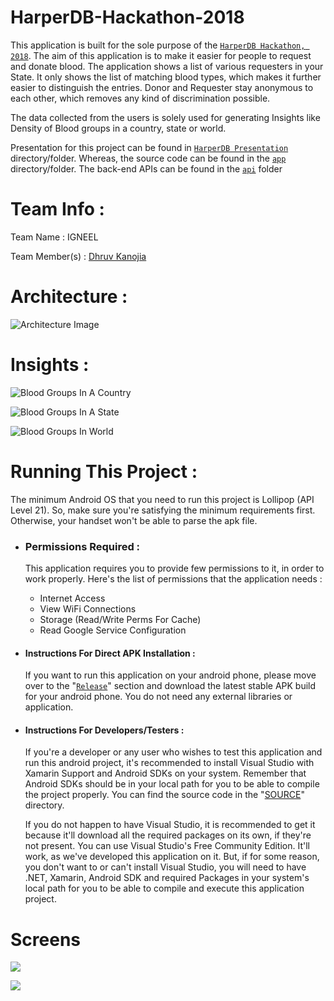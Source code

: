 # HarperDB-Hackathon-2018
This application is built for the sole purpose of the [`HarperDB Hackathon, 2018`](www.harperdb.io/harperdb-virtual-hackathon-2018). The aim of this application is to make it easier for people to request and donate blood. The application shows a list of various requesters in your State. It only shows the list of matching blood types, which makes it further easier to distinguish the entries. Donor and Requester stay anonymous to each other, which removes any kind of discrimination possible.

The data collected from the users is solely used for generating Insights like Density of Blood groups in a country, state or world.

Presentation for this project can be found in [`HarperDB Presentation`](https://github.com/Xonshiz/Blood-Connect-HarperDB-Hackathon-2018/tree/master/HarperDB%20Presentation) directory/folder. Whereas, the source code can be found in the [`app`](https://github.com/Xonshiz/Blood-Connect-HarperDB-Hackathon-2018/tree/master/app/BloodConnect) directory/folder. The back-end APIs can be found in the [`api`](https://github.com/Xonshiz/Blood-Connect-HarperDB-Hackathon-2018/tree/master/api) folder


# Team Info :
Team Name : IGNEEL

Team Member(s) : [Dhruv Kanojia](@xonshiz)


# Architecture :
![Architecture Image](https://raw.githubusercontent.com/Xonshiz/Blood-Connect-HarperDB-Hackathon-2018/master/images/Architecture.jpg)


# Insights :
![Blood Groups In A Country](https://raw.githubusercontent.com/Xonshiz/Blood-Connect-HarperDB-Hackathon-2018/master/images/Misc/6.png)

![Blood Groups In A State](https://raw.githubusercontent.com/Xonshiz/Blood-Connect-HarperDB-Hackathon-2018/master/images/Misc/7.png)

![Blood Groups In World](https://raw.githubusercontent.com/Xonshiz/Blood-Connect-HarperDB-Hackathon-2018/master/images/Misc/8.png)


# Running This Project :
The minimum Android OS that you need to run this project is Lollipop (API Level 21). So, make sure you're satisfying the minimum requirements first. Otherwise, your handset won't be able to parse the apk file.

- ### Permissions Required :
    This application requires you to provide few permissions to it, in order to work properly. Here's the list of permissions that the application needs :
    - Internet Access
    - View WiFi Connections
    - Storage (Read/Write Perms For Cache)
    - Read Google Service Configuration
    
- #### Instructions For Direct APK Installation :
    If you want to run this application on your android phone, please move over to the "[`Release`](https://github.com/Xonshiz/Blood-Connect-HarperDB-Hackathon-2018/releases/latest)" section and download the latest stable APK build for your android phone. You do not need any external libraries or application.

- #### Instructions For Developers/Testers :
     If you're a developer or any user who wishes to test this application and run this android project, it's recommended to install Visual Studio with Xamarin Support and Android SDKs on your system. Remember that Android SDKs should be in your local path for you to be able to compile the project properly. You can find the source code in the "[SOURCE](https://github.com/Xonshiz/Blood-Connect-HarperDB-Hackathon-2018/tree/master/app/BloodConnect)" directory.

    If you do not happen to have Visual Studio, it is recommended to get it because it'll download all the required packages on its own, if they're not present. You can use Visual Studio's Free Community Edition. It'll work, as we've developed this application on it.
But, if for some reason, you don't want to or can't install Visual Studio, you will need to have .NET, Xamarin, Android SDK and required Packages in your system's local path for you to be able to compile and execute this application project.


# Screens
![](https://raw.githubusercontent.com/Xonshiz/Blood-Connect-HarperDB-Hackathon-2018/master/images/Misc/3.png)

![](https://raw.githubusercontent.com/Xonshiz/Blood-Connect-HarperDB-Hackathon-2018/master/images/Misc/4.png)